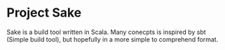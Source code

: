Project Sake
================

Sake is a build tool written in Scala.
Many conecpts is inspired by sbt (Simple build tool), but hopefully in a more simple to comprehend format.
